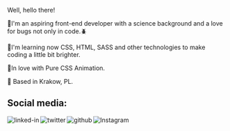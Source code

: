 Well, hello there!

🍄I'm an aspiring front-end developer with a science background and a love for bugs not only in code.🪲

🍄I'm learning now CSS, HTML, SASS and other technologies to make coding a little bit brighter. 

🍄In love with Pure CSS Animation.


🍄 Based in Krakow, PL. 
<br>

## Social media:
[<img align="left" alt="linked-in" src="https://img.shields.io/badge/linkedin-%230077B5.svg?&style=for-the-badge&logo=linkedin&logoColor=white" target="blank"/>](https://pl.linkedin.com/in/patrycja-goch-a873701a9) 
[<img align="left" alt="twitter" src="https://img.shields.io/badge/twitter-%231DA1F2.svg?&style=for-the-badge&logo=twitter&logoColor=white" target="blank"/>](https://mobile.twitter.com/moonriselan) 
[<img align="left" alt="github" src="https://img.shields.io/badge/GITHUB-white.svg?&style=for-the-badge&logo=GITHUB&logoColor=black" target="blank"/>](https://github.com/moonriselan/) 
[<img align="left" alt="Instagram" src="https://img.shields.io/badge/Instagram-white.svg?&style=for-the-badge&logo=Instagram&logoColor=black" target="blank"/>](https://instagram.com/moonriselan/) 

<br>

